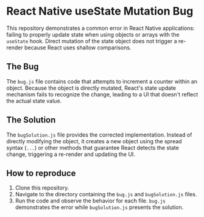 # React Native useState Mutation Bug

This repository demonstrates a common error in React Native applications:  failing to properly update state when using objects or arrays with the `useState` hook. Direct mutation of the state object does not trigger a re-render because React uses shallow comparisons.

## The Bug
The `bug.js` file contains code that attempts to increment a counter within an object. Because the object is directly mutated, React's state update mechanism fails to recognize the change, leading to a UI that doesn't reflect the actual state value.

## The Solution
The `bugSolution.js` file provides the corrected implementation.  Instead of directly modifying the object, it creates a new object using the spread syntax (`...`) or other methods that guarantee React detects the state change, triggering a re-render and updating the UI.

## How to reproduce
1. Clone this repository.
2. Navigate to the directory containing the `bug.js` and `bugSolution.js` files.
3. Run the code and observe the behavior for each file.  `bug.js` demonstrates the error while `bugSolution.js` presents the solution. 
